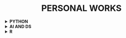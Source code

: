 <h1 align="center"> PERSONAL WORKS </h1>

<!-- ---------------------------------------------------  -->

<details> 
  <summary><b> PYTHON </b></summary>

[Go to Python folder](https://github.com/004Ajay/Personal-Works/main/Python)

## Personal Works

### One Liners

* [One Line Codes](https://github.com/004Ajay/Personal-Works/tree/main/Python/Personal/OneLiners.py)

* [Star Pattern](https://github.com/004Ajay/Personal-Works/tree/main/Python/Personal/StarPattern.py)


### Basics

* [Alphabet of Word Sorting](https://github.com/004Ajay/Personal-Works/tree/main/Python/Personal/AlphaSort.py)

* [Anagrams](https://github.com/004Ajay/Personal-Works/tree/main/Python/Programs/anagrams.py)

* [Area of Geometric Shapes Calculator](https://github.com/004Ajay/Personal-Works/tree/main/Python/Personal/AreaOfShapes.py)

* [FLAMES Game](https://github.com/004Ajay/Personal-Works/tree/main/Python/Personal/FlamesGame.py)

* [Image Background Removal](https://github.com/004Ajay/Python/tree/main/Personal/Rembg)

* [LCM & HCF](https://github.com/004Ajay/Python/tree/main/Personal/lcm_hcf.py)

* [Password Generator](https://github.com/004Ajay/Personal-Works/tree/main/Python/Personal/PasswordGen.py)

* [Primes from random numbers](https://github.com/004Ajay/Personal-Works/tree/main/Python/Personal/RandomListPrimes.py)

* [Quick Face Detection](https://github.com/004Ajay/Personal-Works/tree/main/Python/Personal/QuickFaceDet.py)

* [Simple Calculator](https://github.com/004Ajay/Personal-Works/tree/main/Python/Programs/simpleCalculator.py)


### Intermediate

* [Book Stock Keeping](https://github.com/004Ajay/Personal-Works/tree/main/Python/Personal/BookStockDict.py)

* [Jumbled Word Guessing Game](https://github.com/004Ajay/Personal-Works/tree/main/Python/Personal/JumbledWordGame.py)

* [Linear Search](https://github.com/004Ajay/Personal-Works/tree/main/Python/Programs/LinearSearch.py)

* [Mp4 to Mp3](https://github.com/004Ajay/Personal-Works/tree/main/Python/Personal/Mp4toMp3.py)

* [Stack using Python](https://github.com/004Ajay/Personal-Works/tree/main/Python/Personal/StackPython.py)

* [Queue using Python](https://github.com/004Ajay/Personal-Works/tree/main/Python/Personal/QueuePython.py)

* [Text Wrap](https://github.com/004Ajay/Personal-Works/tree/main/Python/Programs/TextWrap.py)

* [Tic Tac Toe Game](https://github.com/004Ajay/Personal-Works/tree/main/Python/Programs/TicTacToe.py)

* [Word to Alphabet Number](https://github.com/004Ajay/Personal-Works/tree/main/Python/Personal/WordToAlphaNumber.py)


* [Guess the Number programs](https://github.com/004Ajay/Personal-Works/tree/main/Python/Personal/NumberGuess)

  * [Guess the Number (Human)](https://github.com/004Ajay/Personal-Works/tree/main/Python/Personal/NumberGuess/GuessHuman.py)

  * [Guess the Number with limit number (Computer)](https://github.com/004Ajay/Personal-Works/tree/main/Python/Personal/NumberGuess/GuessComputer.py)

  * [Guess the Number with starting & limit number (Computer)](https://github.com/004Ajay/Personal-Works/tree/main/Python/Personal/NumberGuess/GuessComputer2.py)

* [Word Encoding](https://github.com/004Ajay/Personal-Works/tree/main/Python/Personal/word_encode.py)

* [YouTube to Mp3](https://github.com/004Ajay/Personal-Works/tree/main/Python/Personal/YtVideoToMp3.py)


### Advanced

* [Browser Searcher](https://github.com/004Ajay/Personal-Works/tree/main/Python/Personal/browser_searcher.py)

* [Startup Speech for Windows Computer](https://github.com/004Ajay/Personal-Works/tree/main/Python/Personal/StartSpeech.py)

* [Text to Speech (with file saving)](https://github.com/004Ajay/Personal-Works/tree/main/Python/Personal/TextToSpeech.py)

* [Timer with GUI](https://github.com/004Ajay/Personal-Works/tree/main/Python/Personal/Timer_gui.py)


### Object Oriented Programming (OOP)

* [Class & Object](https://github.com/004Ajay/Personal-Works/tree/main/Python/Programs/OOP1.py)


## Python Libraries

* [NumPy](https://github.com/004Ajay/Personal-Works/tree/main/Python/Python%20Libraries/Numpy.ipynb)


### Some class works made easy

* [Coefficient of Determination (Statistics)](https://github.com/004Ajay/Personal-Works/tree/main/Python/Personal/CoeffOfDet.py)

* [Correlation (Pearson r)](https://github.com/004Ajay/Personal-Works/tree/main/Python/Personal/CorrelationR.py)


## External Courses

#### Joy of Computing using Python

* [Folder of Programs](https://github.com/004Ajay/Python/tree/main/OTHER%20PROGRAMS)


#### Python for Data Science

* [K Nearest Neighbours](https://github.com/004Ajay/Personal-Works/tree/main/Python/Personal/KNN.py)

* [Logistic Regression](https://github.com/004Ajay/Personal-Works/tree/main/Python/Personal/LogisticRegression.py)

* [Regression](https://github.com/004Ajay/Personal-Works/tree/main/Python/Personal/Regression.py)


## Datasets

* [Income CSV File (Py for DS)](https://github.com/004Ajay/Personal-Works/tree/main/Python/Personal/income.csv)

* [Cars Sample CSV File (Py for DS)](https://github.com/004Ajay/Personal-Works/tree/main/Python/Personal/cars_sampled.csv)

</details>


<details> 
  <summary><b> AI AND DS </b></summary>

[Go to AI AND DS folder](https://github.com/004Ajay/Personal-Works/main/AI_DS)

</details>  

<!-- ---------------------------------------------------  -->

<details> 
  <summary><b> R </b></summary>

[Go to R folder](https://github.com/004Ajay/Personal-Works/main/R)

</details>

<!-- ---------------------------------------------------  -->

<!-- 

<details> 
  <summary><b> FOLDERS </b></summary>

</details>

-->